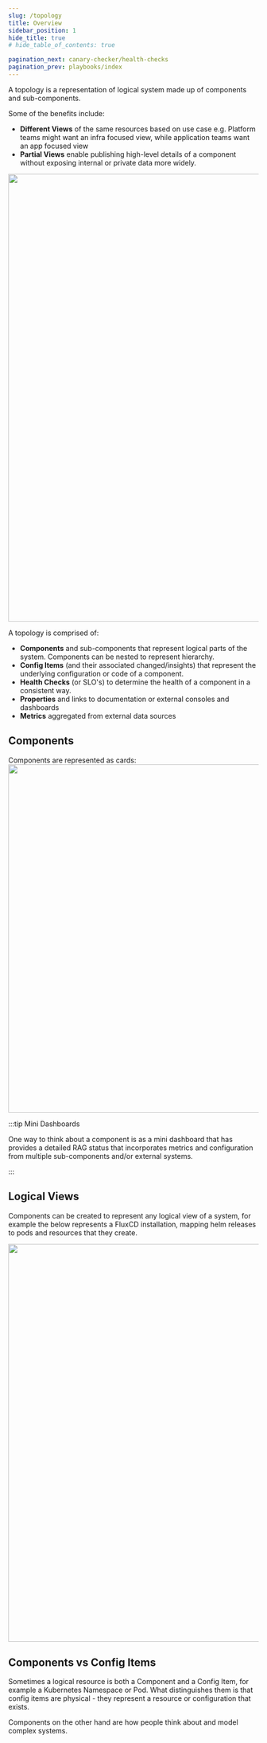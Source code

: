 ```yaml
---
slug: /topology
title: Overview
sidebar_position: 1
hide_title: true
# hide_table_of_contents: true

pagination_next: canary-checker/health-checks
pagination_prev: playbooks/index
---
```


A topology is a representation of logical system made up of components and sub-components.

Some of the benefits include:

- **Different Views** of the same resources based on use case e.g. Platform teams might want an infra focused view, while application teams want an app focused view
- **Partial Views** enable publishing high-level details of a component without exposing internal or private data more widely.

<img src="/img/topology.svg" width="900px" className="py-3"/>

A topology is comprised of:

- **Components** and sub-components that represent logical parts of the system. Components can be nested to represent hierarchy.
- **Config Items** (and their associated changed/insights) that represent the underlying configuration or code of a component.
- **Health Checks** (or SLO's) to determine the health of a component in a consistent way.
- **Properties** and links to documentation or external consoles and dashboards
- **Metrics** aggregated from external data sources

## Components

Components are represented as cards:
<img src="/img/topology-card.svg" width="700px" className="pb-10"/>

<div style={{width: "800px"}}>

:::tip Mini Dashboards

One way to think about a component is as a mini dashboard that has provides a detailed RAG status that incorporates metrics and configuration from multiple sub-components and/or external systems.

:::

</div>

## Logical Views

Components can be created to represent any logical view of a system, for example the below represents a FluxCD installation, mapping helm releases to pods and resources that they create.

<img src="/img/flux-topology.svg" width="800px" className="py-3"/>

## Components vs Config Items

Sometimes a logical resource is both a Component and a Config Item, for example a Kubernetes Namespace or Pod. What distinguishes them is that config items are physical - they represent a resource or configuration that exists.

Components on the other hand are how people think about and model complex systems.

<!--

|                    | Component                                       | Catalog                                        |
| ------------------ | ----------------------------------------------- | ---------------------------------------------- |
| Examples           | Namespace, Pod, Datacenter                      | Namespace, Pod, Security Group, postgres.conf  |
| Ownership          | Yes                                             | No                                             |
| Properties         | Custom Properties                               | Derived from config                            |
| Health Checks      | Yes                                             | Yes                                            |
| Playbooks          | Yes                                             | Yes                                            |
| Changes / Insights | None -  (Derived from linked catalog item only) | Using change tracking, events and audit trails |
| Cost               | Sum of related catalog costs                    | Based on Cloud Cost & Usage Reports            |

 -->
